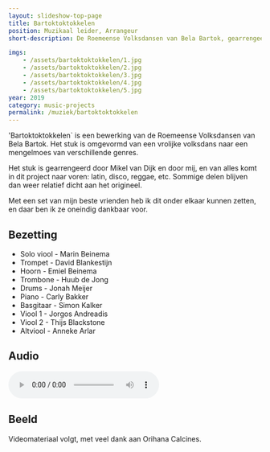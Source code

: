```yaml
---
layout: slideshow-top-page
title: Bartoktoktokkelen
position: Muzikaal leider, Arrangeur
short-description: De Roemeense Volksdansen van Bela Bartok, gearrengeerd voor band in een funky, jazzy en disco-y stijl

imgs:
    - /assets/bartoktoktokkelen/1.jpg
    - /assets/bartoktoktokkelen/2.jpg
    - /assets/bartoktoktokkelen/3.jpg
    - /assets/bartoktoktokkelen/4.jpg
    - /assets/bartoktoktokkelen/5.jpg
year: 2019
category: music-projects
permalink: /muziek/bartoktoktokkelen
---
```


'Bartoktoktokkelen` is een bewerking van de Roemeense Volksdansen van Bela
Bartok. Het stuk is omgevormd van een vrolijke volksdans naar een mengelmoes
van verschillende genres. 

Het stuk is gearrengeerd door Mikel van Dijk en door mij, en van alles komt in
dit project naar voren: latin, disco, reggae, etc. Sommige delen blijven dan weer
relatief dicht aan het origineel. 

Met een set van mijn beste vrienden heb ik dit onder elkaar kunnen zetten, en
daar ben ik ze oneindig dankbaar voor.

## Bezetting

- Solo viool - Marin Beinema
- Trompet - David Blankestijn
- Hoorn - Emiel Beinema
- Trombone - Huub de Jong
- Drums - Jonah Meijer
- Piano - Carly Bakker
- Basgitaar - Simon Kalker
- Viool 1 - Jorgos Andreadis
- Viool 2 - Thijs Blackstone
- Altviool - Anneke Arlar

## Audio

<audio controls>
    <source src="/assets/audio/bartoktoktokkelen.mp3" type="audio/mpeg">
</audio>

## Beeld

Videomateriaal volgt, met veel dank aan Orihana Calcines.
